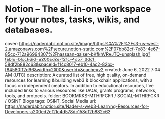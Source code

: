 # Notion – The all-in-one workspace for your notes, tasks, wikis, and databases.

cover: https://naderdabit.notion.site/image/https%3A%2F%2Fs3-us-west-2.amazonaws.com%2Fsecure.notion-static.com%2F07bb82cf-7e83-4e67-85cc-712a96994307%2Fhassaan-qaiser-bKfkhVRAJTQ-unsplash.jpg?table=block&id=a200ed2e-f21c-4d57-8dc1-58df2b882c63&spaceId=f14c8017-eb10-4ac2-82bc-f84580ff2d96&width=2000&userId=&cache=v2
created: June 6, 2022 7:04 AM (UTC)
description: A curated list of free, high quality, on-demand resources for learning & building web3 & blockchain applications, with a focus on independent creators. In addition to educational resources, I’ve included links to various resources like DAOs, grants programs, networks, tools, and protocols.
folder: BOOKMRKS-MTHRFCKR / SOCIAL-MTHRFCKR / OSINT Blogs
tags: OSINT, Social Media
url: https://naderdabit.notion.site/Nader-s-web3-Learning-Resources-for-Developers-a200ed2ef21c4d578dc158df2b882c63